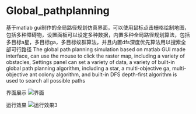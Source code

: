 # Global_pathplanning
基于matlab gui制作的全局路径规划仿真界面，可以使用鼠标点击栅格绘制地图，包括多种障碍物，设置面板可以设定多种数据，内置多种全局路径规划算法，包括多目标a星，多目标ga，多目标蚁群算法，并且内置dfs深度优先算法用以搜索全部可行路径
The global path planning simulation based on matlab GUI made interface, can use the mouse to click the raster map, including a variety of obstacles, Settings panel can set a variety of data, a variety of built-in global path planning algorithm, including a star, a multi-objective ga, multi-objective ant colony algorithm, and built-in DFS depth-first algorithm is used to search all possible paths

界面展示
![界面](https://user-images.githubusercontent.com/105929366/170057047-ff3634e4-085f-4550-8a2c-2045a032029b.png)

运行效果
![运行效果3](https://user-images.githubusercontent.com/105929366/170057069-fcd18071-3aab-494a-94f2-a45fbf544f0a.png)
